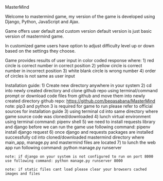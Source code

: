 MasterMind

Welcome to mastermind game, my version of the game is developed using Django, Python, JavaScript and Ajax.

Game offers user default and custom version default version is just basic version of mastermind game.

In customized game users have option to adjust difficulty level up or down based on the settings they choose.

Game provides results of user input in color coded response where:
    1) red circle is correct number in correct position
    2) yellow circle is correct number in incorrect position
    3) white blank circle is wrong number
    4) order of circles is not same as user input

Installation guide:
    1) Create new directory anywhere in your system
    2) cd into newly created directory and clone github repo using terminal/command prompt or download code files from github and move them into newly created directory
    github repo: https://github.com/beqasabana/MasterMind
    note: pip3 and python 3 is required for game to run please refer to official sources for installation guide
    3) using terminal cd into same directory where game source code was cloned/downloaded
    4) lunch virtual environment using terminal command: pipenv shell
    5) we need to install requests library and django before we can run the game use following command: 
        pipenv install django request
    6) once django and requests packages are installed successfully cd into cloned/downloaded mastermind directory where main_app, manage.py and mastermind files are located
    7) to lunch the web app run following command: python manage.py runserver

    note: if django on your system is not configured to run on port 8000 use following command: python manage.py runserver 8000

    note: if static files cant load please clear your browsers cached images and files
